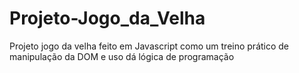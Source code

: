# Projeto-Jogo_da_Velha
Projeto jogo da velha feito em Javascript como um treino prático de manipulação da DOM e uso dá lógica de programação
